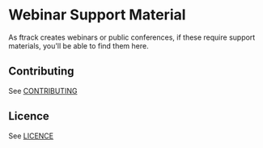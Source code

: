 # Webinar Support Material

As ftrack creates webinars or public conferences, if these require support materials, you'll be able to find them here.

## Contributing

See [CONTRIBUTING](CONTRIBUTING.md)

## Licence

See [LICENCE](LICENSE)
